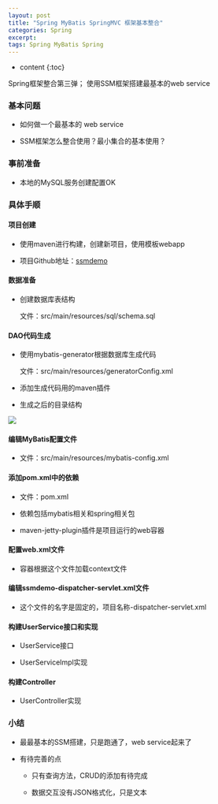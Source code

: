 ```yaml
---
layout: post
title: "Spring MyBatis SpringMVC 框架基本整合"
categories: Spring
excerpt:
tags: Spring MyBatis Spring
---
```


* content
{:toc}

Spring框架整合第三弹；
使用SSM框架搭建最基本的web service




### 基本问题

- 如何做一个最基本的 web service

- SSM框架怎么整合使用？最小集合的基本使用？

### 事前准备

- 本地的MySQL服务创建配置OK

### 具体手顺

#### 项目创建

- 使用maven进行构建，创建新项目，使用模板webapp

- 项目Github地址：[ssmdemo](https://github.com/AllenChyou/ssmdemo)

#### 数据准备

- 创建数据库表结构

    文件：src/main/resources/sql/schema.sql

#### DAO代码生成

- 使用mybatis-generator根据数据库生成代码

    文件：src/main/resources/generatorConfig.xml

- 添加生成代码用的maven插件

- 生成之后的目录结构

![](http://ww4.sinaimg.cn/large/8d6a2535gw1f8qpzx3t9ij208u0e2wfw.jpg)

#### 编辑MyBatis配置文件

- 文件：src/main/resources/mybatis-config.xml

#### 添加pom.xml中的依赖

- 文件：pom.xml

- 依赖包括mybatis相关和spring相关包

- maven-jetty-plugin插件是项目运行的web容器

#### 配置web.xml文件

- 容器根据这个文件加载context文件

#### 编辑ssmdemo-dispatcher-servlet.xml文件

- 这个文件的名字是固定的，项目名称-dispatcher-servlet.xml

#### 构建UserService接口和实现

- UserService接口

- UserServiceImpl实现

#### 构建Controller

- UserController实现

### 小结

- 最最基本的SSM搭建，只是跑通了，web service起来了

- 有待完善的点

    - 只有查询方法，CRUD的添加有待完成

    - 数据交互没有JSON格式化，只是文本
